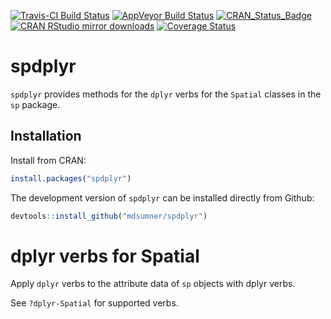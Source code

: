
[![Travis-CI Build Status](https://travis-ci.org/mdsumner/spdplyr.svg?branch=master)](https://travis-ci.org/mdsumner/spdplyr) [![AppVeyor Build Status](https://ci.appveyor.com/api/projects/status/github/mdsumner/spdplyr?branch=master&svg=true)](https://ci.appveyor.com/project/mdsumner/spdplyr) [![CRAN\_Status\_Badge](http://www.r-pkg.org/badges/version/spdplyr)](https://cran.r-project.org/package=spdplyr) [![CRAN RStudio mirror downloads](http://cranlogs.r-pkg.org/badges/spdplyr)](http://www.r-pkg.org/pkg/spdplyr) [![Coverage Status](https://img.shields.io/codecov/c/github/mdsumner/spdplyr/master.svg)](https://codecov.io/github/mdsumner/spdplyr?branch=master)

<!-- README.md is generated from README.Rmd. Please edit that file -->
spdplyr
=======

`spdplyr` provides methods for the `dplyr` verbs for the `Spatial` classes in the `sp` package.

Installation
------------

Install from CRAN:

``` r
install.packages("spdplyr")
```

The development version of `spdplyr` can be installed directly from Github:

``` r
devtools::install_github("mdsumner/spdplyr")
```

dplyr verbs for Spatial
=======================

Apply `dplyr` verbs to the attribute data of `sp` objects with dplyr verbs.

See `?dplyr-Spatial` for supported verbs.
